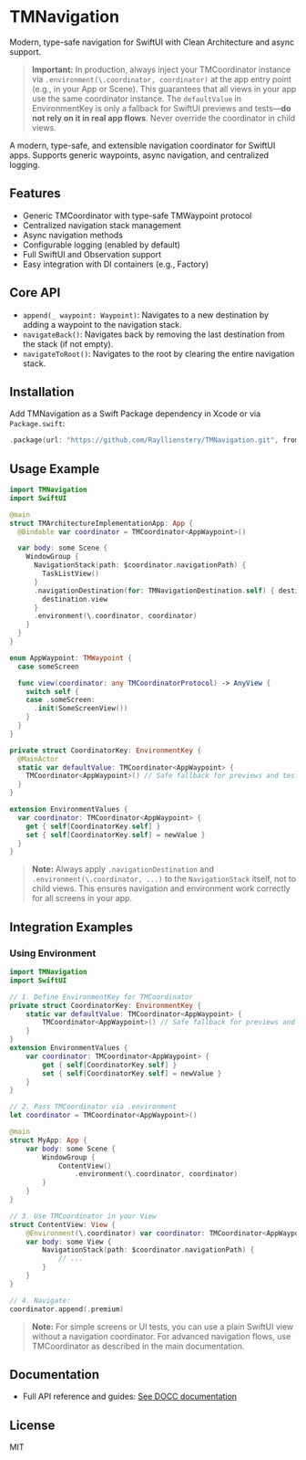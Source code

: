 # TMNavigation

Modern, type-safe navigation for SwiftUI with Clean Architecture and async support.

> **Important:**
> In production, always inject your TMCoordinator instance via `.environment(\.coordinator, coordinator)` at the app entry point (e.g., in your App or Scene). This guarantees that all views in your app use the same coordinator instance. The `defaultValue` in EnvironmentKey is only a fallback for SwiftUI previews and tests—**do not rely on it in real app flows**. Never override the coordinator in child views.

A modern, type-safe, and extensible navigation coordinator for SwiftUI apps. Supports generic waypoints, async navigation, and centralized logging.

## Features

- Generic TMCoordinator with type-safe TMWaypoint protocol
- Centralized navigation stack management
- Async navigation methods
- Configurable logging (enabled by default)
- Full SwiftUI and Observation support
- Easy integration with DI containers (e.g., Factory)

## Core API

- `append(_ waypoint: Waypoint)`: Navigates to a new destination by adding a waypoint to the navigation stack.
- `navigateBack()`: Navigates back by removing the last destination from the stack (if not empty).
- `navigateToRoot()`: Navigates to the root by clearing the entire navigation stack.

## Installation

Add TMNavigation as a Swift Package dependency in Xcode or via `Package.swift`:

```swift
.package(url: "https://github.com/Rayllienstery/TMNavigation.git", from: "1.0.0")
```

## Usage Example

```swift
import TMNavigation
import SwiftUI

@main
struct TMArchitectureImplementationApp: App {
  @Bindable var coordinator = TMCoordinator<AppWaypoint>()

  var body: some Scene {
    WindowGroup {
      NavigationStack(path: $coordinator.navigationPath) {
        TaskListView()
      }
      .navigationDestination(for: TMNavigationDestination.self) { destination in
        destination.view
      }
      .environment(\.coordinator, coordinator)
    }
  }
}

enum AppWaypoint: TMWaypoint {
  case someScreen

  func view(coordinator: any TMCoordinatorProtocol) -> AnyView {
    switch self {
    case .someScreen:
      .init(SomeScreenView())
    }
  }
}

private struct CoordinatorKey: EnvironmentKey {
  @MainActor
  static var defaultValue: TMCoordinator<AppWaypoint> {
    TMCoordinator<AppWaypoint>() // Safe fallback for previews and tests
  }
}

extension EnvironmentValues {
  var coordinator: TMCoordinator<AppWaypoint> {
    get { self[CoordinatorKey.self] }
    set { self[CoordinatorKey.self] = newValue }
  }
}
```

> **Note:**
> Always apply `.navigationDestination` and `.environment(\.coordinator, ...)` to the `NavigationStack` itself, not to child views. This ensures navigation and environment work correctly for all screens in your app.

## Integration Examples

### Using Environment

```swift
import TMNavigation
import SwiftUI

// 1. Define EnvironmentKey for TMCoordinator
private struct CoordinatorKey: EnvironmentKey {
    static var defaultValue: TMCoordinator<AppWaypoint> {
        TMCoordinator<AppWaypoint>() // Safe fallback for previews and tests
    }
}
extension EnvironmentValues {
    var coordinator: TMCoordinator<AppWaypoint> {
        get { self[CoordinatorKey.self] }
        set { self[CoordinatorKey.self] = newValue }
    }
}

// 2. Pass TMCoordinator via .environment
let coordinator = TMCoordinator<AppWaypoint>()

@main
struct MyApp: App {
    var body: some Scene {
        WindowGroup {
            ContentView()
                .environment(\.coordinator, coordinator)
        }
    }
}

// 3. Use TMCoordinator in your View
struct ContentView: View {
    @Environment(\.coordinator) var coordinator: TMCoordinator<AppWaypoint>
    var body: some View {
        NavigationStack(path: $coordinator.navigationPath) {
            // ...
        }
    }
}

// 4. Navigate:
coordinator.append(.premium)
```

> **Note:** For simple screens or UI tests, you can use a plain SwiftUI view without a navigation coordinator. For advanced navigation flows, use TMCoordinator as described in the main documentation.

## Documentation

- Full API reference and guides: [See DOCC documentation](https://github.com/Rayllienstery/TMNavigation)

## License

MIT

